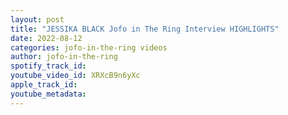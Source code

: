 ```yaml
---
layout: post
title: "JESSIKA BLACK Jofo in The Ring Interview HIGHLIGHTS"
date: 2022-08-12
categories: jofo-in-the-ring videos
author: jofo-in-the-ring
spotify_track_id: 
youtube_video_id: XRXcB9n6yXc
apple_track_id: 
youtube_metadata: 
---
```

